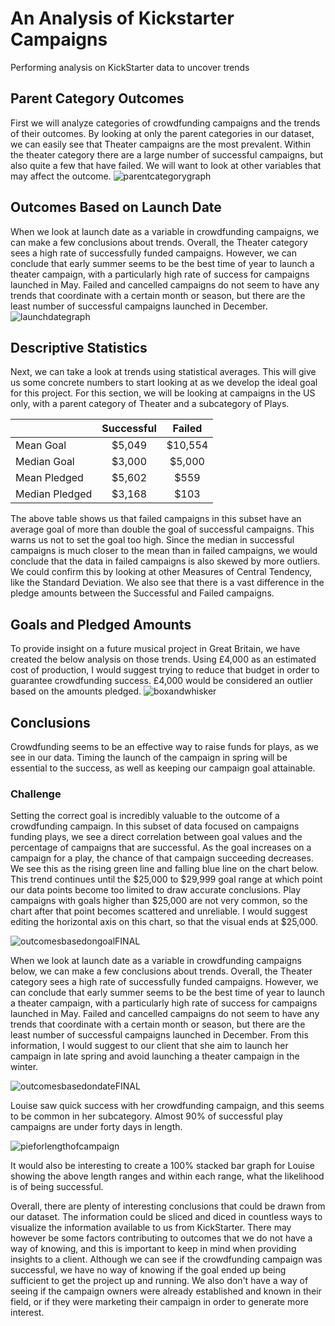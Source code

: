 # An Analysis of Kickstarter Campaigns
Performing analysis on KickStarter data to uncover trends
## Parent Category Outcomes
First we will analyze categories of crowdfunding campaigns and the trends of their outcomes.  By looking at only the parent categories in our dataset, we can easily see that Theater campaigns are the most prevalent.  Within the theater category there are a large number of successful campaigns, but also quite a few that have failed.  We will want to look at other variables that may affect the outcome.
![parentcategorygraph](https://github.com/alysonrussell/kickstarter-analysis/blob/master/Chart_Parent%20Category%20Outcomes.png)
## Outcomes Based on Launch Date
When we look at launch date as a variable in crowdfunding campaigns, we can make a few conclusions about trends.  Overall, the Theater category sees a high rate of successfully funded campaigns.  However, we can conclude that early summer seems to be the best time of year to launch a theater campaign, with a particularly high rate of success for campaigns launched in May.  Failed and cancelled campaigns do not seem to have any trends that coordinate with a certain month or season, but there are the least number of successful campaigns launched in December.
![launchdategraph](https://github.com/alysonrussell/kickstarter-analysis/blob/master/launchdategraph.png)
## Descriptive Statistics
Next, we can take a look at trends using statistical averages.  This will give us some concrete numbers to start looking at as we develop the ideal goal for this project.  For this section, we will be looking at campaigns in the US only, with a parent category of Theater and a subcategory of Plays.

|                            | Successful | Failed  |
|:----------------------------|:------------:|:---------:|
| Mean Goal                  | $5,049     | $10,554 |
| Median Goal                | $3,000     | $5,000  |
| Mean Pledged | $5,602     | $559 |
| Median Pledged     | $3,168     | $103 |

The above table shows us that failed campaigns in this subset have an average goal of more than double the goal of successful campaigns.  This warns us not to set the goal too high.  Since the median in successful campaigns is much closer to the mean than in failed campaigns, we would conclude that the data in failed campaigns is also skewed by more outliers.  We could confirm this by looking at other Measures of Central Tendency, like the Standard Deviation.  We also see that there is a vast difference in the pledge amounts between the Successful and Failed campaigns.
## Goals and Pledged Amounts
To provide insight on a future musical project in Great Britain, we have created the below analysis on those trends.  Using £4,000 as an estimated cost of production, I would suggest trying to reduce that budget in order to guarantee crowdfunding success.  £4,000 would be considered an outlier based on the amounts pledged.
![boxandwhisker](https://github.com/alysonrussell/kickstarter-analysis/blob/master/Chart_BoxandWhisker.png)
## Conclusions
Crowdfunding seems to be an effective way to raise funds for plays, as we see in our data.  Timing the launch of the campaign in spring will be essential to the success, as well as keeping our campaign goal attainable.
### Challenge
Setting the correct goal is incredibly valuable to the outcome of a crowdfunding campaign.  In this subset of data focused on campaigns funding plays, we see a direct correlation between goal values and the percentage of campaigns that are successful.  As the goal increases on a campaign for a play, the chance of that campaign succeeding decreases.  We see this as the rising green line and falling blue line on the chart below.  This trend continues until the $25,000 to $29,999 goal range at which point our data points become too limited to draw accurate conclusions.  Play campaigns with goals higher than $25,000 are not very common, so the chart after that point becomes scattered and unreliable.  I would suggest editing the horizontal axis on this chart, so that the visual ends at $25,000.

![outcomesbasedongoalFINAL](https://github.com/alysonrussell/kickstarter-analysis/blob/master/Chart_Outcomes%20Based%20on%20Goal.png)

When we look at launch date as a variable in crowdfunding campaigns below, we can make a few conclusions about trends. Overall, the Theater category sees a high rate of successfully funded campaigns. However, we can conclude that early summer seems to be the best time of year to launch a theater campaign, with a particularly high rate of success for campaigns launched in May. Failed and cancelled campaigns do not seem to have any trends that coordinate with a certain month or season, but there are the least number of successful campaigns launched in December.  From this information, I would suggest to our client that she aim to launch her campaign in late spring and avoid launching a theater campaign in the winter.

![outcomesbasedondateFINAL](https://github.com/alysonrussell/kickstarter-analysis/blob/master/ChgChart_Outcomes%20Date.png)

Louise saw quick success with her crowdfunding campaign, and this seems to be common in her subcategory.  Almost 90% of successful play campaigns are under forty days in length.

![pieforlengthofcampaign](https://github.com/alysonrussell/kickstarter-analysis/blob/master/Chart_LengthofCampaign.png)

It would also be interesting to create a 100% stacked bar graph for Louise showing the above length ranges and within each range, what the likelihood is of being successful.

Overall, there are plenty of interesting conclusions that could be drawn from our dataset.  The information could be sliced and diced in countless ways to visualize the information available to us from KickStarter.  There may however be some factors contributing to outcomes that we do not have a way of knowing, and this is important to keep in mind when providing insights to a client.  Although we can see if the crowdfunding campaign was successful, we have no way of knowing if the goal ended up being sufficient to get the project up and running.  We also don't have a way of seeing if the campaign owners were already established and known in their field, or if they were marketing their campaign in order to generate more interest.

